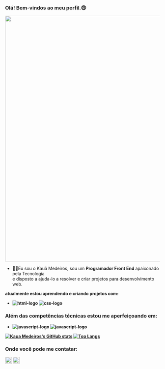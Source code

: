 ### Olá! Bem-vindos ao meu perfil.😎

<img width="800px" src="https://media-exp1.licdn.com/dms/image/C4E16AQH6ZLMsxqSESA/profile-displaybackgroundimage-shrink_200_800/0/1656968882199?e=1662595200&v=beta&t=086z1HoIa0UQ7SyuUTu6N7C6S23s9y8tOr7IUX4qBCs"/>

- 👨‍💻Eu sou o Kauã Medeiros, sou um <b> Programador Front End </b> apaixonado pela Tecnologia<br> 
e disposto a ajuda-lo a resolver e criar projetos para desenvolvimento web.<br>


<b>atualmente estou aprendendo e criando projetos com:<b> <br>

 - <img src="https://img.shields.io/badge/HTML5-E34F26?style=for-the-badge&logo=html5&logoColor=white" alt="html-logo"/> <img src="https://img.shields.io/badge/CSS3-1572B6?style=for-the-badge&logo=css3&logoColor=white" alt="css-logo"/>
  
### Além das competências técnicas estou me aperfeiçoando em:

- <img src="https://img.shields.io/badge/JavaScript-323330?style=for-the-badge&logo=javascript&logoColor=F7DF1E" alt="javascript-logo"/> <img src="https://img.shields.io/badge/React-20232A?style=for-the-badge&logo=react&logoColor=61DAFB" alt="javascript-logo"/>

 [![Kaua Medeiros's GitHub stats](https://github-readme-stats.vercel.app/api?username=kauamath)](https://github.com/anuraghazra/github-readme-stats)   [![Top Langs](https://github-readme-stats.vercel.app/api/top-langs/?username=kauamath)](https://github.com/anuraghazra/github-readme-stats)

### Onde você pode me contatar:

<p>
<a href="https://www.instagram.com/k.matheus/">
<img align="left" alt="icone do instagram uma camera dentro de um quadrado" width="22px" src="https://cdn.jsdelivr.net/npm/simple-icons@v3/icons/instagram.svg" />
</a>
<a href="https://www.linkedin.com/in/kauã-medeiros-dev/">
<img align="left" alt="LinkedIn" width="22px" src="https://cdn.jsdelivr.net/npm/simple-icons@v3/icons/linkedin.svg" />
</a>
</p>
<br />
<br />
